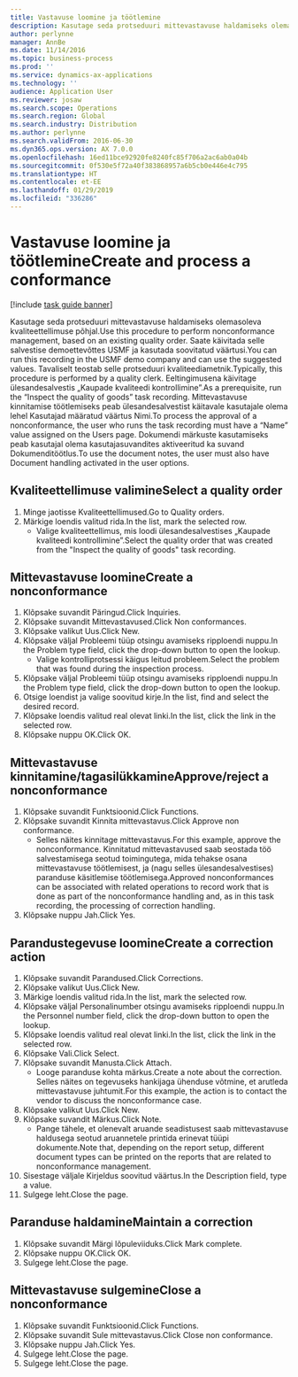 ```yaml
---
title: Vastavuse loomine ja töötlemine
description: Kasutage seda protseduuri mittevastavuse haldamiseks olemasoleva kvaliteettellimuse põhjal.
author: perlynne
manager: AnnBe
ms.date: 11/14/2016
ms.topic: business-process
ms.prod: ''
ms.service: dynamics-ax-applications
ms.technology: ''
audience: Application User
ms.reviewer: josaw
ms.search.scope: Operations
ms.search.region: Global
ms.search.industry: Distribution
ms.author: perlynne
ms.search.validFrom: 2016-06-30
ms.dyn365.ops.version: AX 7.0.0
ms.openlocfilehash: 16ed11bce92920fe8240fc85f706a2ac6ab0a04b
ms.sourcegitcommit: 0f530e5f72a40f383868957a6b5cb0e446e4c795
ms.translationtype: HT
ms.contentlocale: et-EE
ms.lasthandoff: 01/29/2019
ms.locfileid: "336286"
---
```

# <a name="create-and-process-a-conformance"></a><span data-ttu-id="ce3d8-103">Vastavuse loomine ja töötlemine</span><span class="sxs-lookup"><span data-stu-id="ce3d8-103">Create and process a conformance</span></span>

[!include [task guide banner](../../includes/task-guide-banner.md)]

<span data-ttu-id="ce3d8-104">Kasutage seda protseduuri mittevastavuse haldamiseks olemasoleva kvaliteettellimuse põhjal.</span><span class="sxs-lookup"><span data-stu-id="ce3d8-104">Use this procedure to perform nonconformance management, based on an existing quality order.</span></span> <span data-ttu-id="ce3d8-105">Saate käivitada selle salvestise demoettevõttes USMF ja kasutada soovitatud väärtusi.</span><span class="sxs-lookup"><span data-stu-id="ce3d8-105">You can run this recording in the USMF demo company and can use the suggested values.</span></span> <span data-ttu-id="ce3d8-106">Tavaliselt teostab selle protseduuri kvaliteediametnik.</span><span class="sxs-lookup"><span data-stu-id="ce3d8-106">Typically, this procedure is performed by a quality clerk.</span></span>  <span data-ttu-id="ce3d8-107">Eeltingimusena käivitage ülesandesalvestis „Kaupade kvaliteedi kontrollimine”.</span><span class="sxs-lookup"><span data-stu-id="ce3d8-107">As a prerequisite, run the “Inspect the quality of goods” task recording.</span></span> <span data-ttu-id="ce3d8-108">Mittevastavuse kinnitamise töötlemiseks peab ülesandesalvestist käitavale kasutajale olema lehel Kasutajad määratud väärtus Nimi.</span><span class="sxs-lookup"><span data-stu-id="ce3d8-108">To process the approval of a nonconformance, the user who runs the task recording must have a “Name” value assigned on the Users page.</span></span> <span data-ttu-id="ce3d8-109">Dokumendi märkuste kasutamiseks peab kasutajal olema kasutajasuvandites aktiveeritud ka suvand Dokumenditöötlus.</span><span class="sxs-lookup"><span data-stu-id="ce3d8-109">To use the document notes, the user must also have Document handling activated in the user options.</span></span>


## <a name="select-a-quality-order"></a><span data-ttu-id="ce3d8-110">Kvaliteettellimuse valimine</span><span class="sxs-lookup"><span data-stu-id="ce3d8-110">Select a quality order</span></span>
1. <span data-ttu-id="ce3d8-111">Minge jaotisse Kvaliteettellimused.</span><span class="sxs-lookup"><span data-stu-id="ce3d8-111">Go to Quality orders.</span></span>
2. <span data-ttu-id="ce3d8-112">Märkige loendis valitud rida.</span><span class="sxs-lookup"><span data-stu-id="ce3d8-112">In the list, mark the selected row.</span></span>
    * <span data-ttu-id="ce3d8-113">Valige kvaliteettellimus, mis loodi ülesandesalvestises „Kaupade kvaliteedi kontrollimine”.</span><span class="sxs-lookup"><span data-stu-id="ce3d8-113">Select the quality order that was created from the "Inspect the quality of goods" task recording.</span></span>  

## <a name="create-a-nonconformance"></a><span data-ttu-id="ce3d8-114">Mittevastavuse loomine</span><span class="sxs-lookup"><span data-stu-id="ce3d8-114">Create a nonconformance</span></span>
1. <span data-ttu-id="ce3d8-115">Klõpsake suvandit Päringud.</span><span class="sxs-lookup"><span data-stu-id="ce3d8-115">Click Inquiries.</span></span>
2. <span data-ttu-id="ce3d8-116">Klõpsake suvandit Mittevastavused.</span><span class="sxs-lookup"><span data-stu-id="ce3d8-116">Click Non conformances.</span></span>
3. <span data-ttu-id="ce3d8-117">Klõpsake valikut Uus.</span><span class="sxs-lookup"><span data-stu-id="ce3d8-117">Click New.</span></span>
4. <span data-ttu-id="ce3d8-118">Klõpsake väljal Probleemi tüüp otsingu avamiseks ripploendi nuppu.</span><span class="sxs-lookup"><span data-stu-id="ce3d8-118">In the Problem type field, click the drop-down button to open the lookup.</span></span>
    * <span data-ttu-id="ce3d8-119">Valige kontrolliprotsessi käigus leitud probleem.</span><span class="sxs-lookup"><span data-stu-id="ce3d8-119">Select the problem that was found during the inspection process.</span></span>  
5. <span data-ttu-id="ce3d8-120">Klõpsake väljal Probleemi tüüp otsingu avamiseks ripploendi nuppu.</span><span class="sxs-lookup"><span data-stu-id="ce3d8-120">In the Problem type field, click the drop-down button to open the lookup.</span></span>
6. <span data-ttu-id="ce3d8-121">Otsige loendist ja valige soovitud kirje.</span><span class="sxs-lookup"><span data-stu-id="ce3d8-121">In the list, find and select the desired record.</span></span>
7. <span data-ttu-id="ce3d8-122">Klõpsake loendis valitud real olevat linki.</span><span class="sxs-lookup"><span data-stu-id="ce3d8-122">In the list, click the link in the selected row.</span></span>
8. <span data-ttu-id="ce3d8-123">Klõpsake nuppu OK.</span><span class="sxs-lookup"><span data-stu-id="ce3d8-123">Click OK.</span></span>

## <a name="approvereject-a-nonconformance"></a><span data-ttu-id="ce3d8-124">Mittevastavuse kinnitamine/tagasilükkamine</span><span class="sxs-lookup"><span data-stu-id="ce3d8-124">Approve/reject a nonconformance</span></span>
1. <span data-ttu-id="ce3d8-125">Klõpsake suvandit Funktsioonid.</span><span class="sxs-lookup"><span data-stu-id="ce3d8-125">Click Functions.</span></span>
2. <span data-ttu-id="ce3d8-126">Klõpsake suvandit Kinnita mittevastavus.</span><span class="sxs-lookup"><span data-stu-id="ce3d8-126">Click Approve non conformance.</span></span>
    * <span data-ttu-id="ce3d8-127">Selles näites kinnitage mittevastavus.</span><span class="sxs-lookup"><span data-stu-id="ce3d8-127">For this example, approve the nonconformance.</span></span> <span data-ttu-id="ce3d8-128">Kinnitatud mittevastavused saab seostada töö salvestamisega seotud toimingutega, mida tehakse osana mittevastavuse töötlemisest, ja (nagu selles ülesandesalvestises) paranduse käsitlemise töötlemisega.</span><span class="sxs-lookup"><span data-stu-id="ce3d8-128">Approved nonconformances can be associated with related operations to record work that is done as part of the nonconformance handling and, as in this task recording, the processing of correction handling.</span></span>  
3. <span data-ttu-id="ce3d8-129">Klõpsake nuppu Jah.</span><span class="sxs-lookup"><span data-stu-id="ce3d8-129">Click Yes.</span></span>

## <a name="create-a-correction-action"></a><span data-ttu-id="ce3d8-130">Parandustegevuse loomine</span><span class="sxs-lookup"><span data-stu-id="ce3d8-130">Create a correction action</span></span>
1. <span data-ttu-id="ce3d8-131">Klõpsake suvandit Parandused.</span><span class="sxs-lookup"><span data-stu-id="ce3d8-131">Click Corrections.</span></span>
2. <span data-ttu-id="ce3d8-132">Klõpsake valikut Uus.</span><span class="sxs-lookup"><span data-stu-id="ce3d8-132">Click New.</span></span>
3. <span data-ttu-id="ce3d8-133">Märkige loendis valitud rida.</span><span class="sxs-lookup"><span data-stu-id="ce3d8-133">In the list, mark the selected row.</span></span>
4. <span data-ttu-id="ce3d8-134">Klõpsake väljal Personalinumber otsingu avamiseks ripploendi nuppu.</span><span class="sxs-lookup"><span data-stu-id="ce3d8-134">In the Personnel number field, click the drop-down button to open the lookup.</span></span>
5. <span data-ttu-id="ce3d8-135">Klõpsake loendis valitud real olevat linki.</span><span class="sxs-lookup"><span data-stu-id="ce3d8-135">In the list, click the link in the selected row.</span></span>
6. <span data-ttu-id="ce3d8-136">Klõpsake Vali.</span><span class="sxs-lookup"><span data-stu-id="ce3d8-136">Click Select.</span></span>
7. <span data-ttu-id="ce3d8-137">Klõpsake suvandit Manusta.</span><span class="sxs-lookup"><span data-stu-id="ce3d8-137">Click Attach.</span></span>
    * <span data-ttu-id="ce3d8-138">Looge paranduse kohta märkus.</span><span class="sxs-lookup"><span data-stu-id="ce3d8-138">Create a note about the correction.</span></span> <span data-ttu-id="ce3d8-139">Selles näites on tegevuseks hankijaga ühenduse võtmine, et arutleda mittevastavuse juhtumit.</span><span class="sxs-lookup"><span data-stu-id="ce3d8-139">For this example, the action is to contact the vendor to discuss the nonconformance case.</span></span>  
8. <span data-ttu-id="ce3d8-140">Klõpsake valikut Uus.</span><span class="sxs-lookup"><span data-stu-id="ce3d8-140">Click New.</span></span>
9. <span data-ttu-id="ce3d8-141">Klõpsake suvandit Märkus.</span><span class="sxs-lookup"><span data-stu-id="ce3d8-141">Click Note.</span></span>
    * <span data-ttu-id="ce3d8-142">Pange tähele, et olenevalt aruande seadistusest saab mittevastavuse haldusega seotud aruannetele printida erinevat tüüpi dokumente.</span><span class="sxs-lookup"><span data-stu-id="ce3d8-142">Note that, depending on the report setup, different document types can be printed on the reports that are related to nonconformance management.</span></span>  
10. <span data-ttu-id="ce3d8-143">Sisestage väljale Kirjeldus soovitud väärtus.</span><span class="sxs-lookup"><span data-stu-id="ce3d8-143">In the Description field, type a value.</span></span>
11. <span data-ttu-id="ce3d8-144">Sulgege leht.</span><span class="sxs-lookup"><span data-stu-id="ce3d8-144">Close the page.</span></span>

## <a name="maintain-a-correction"></a><span data-ttu-id="ce3d8-145">Paranduse haldamine</span><span class="sxs-lookup"><span data-stu-id="ce3d8-145">Maintain a correction</span></span>
1. <span data-ttu-id="ce3d8-146">Klõpsake suvandit Märgi lõpuleviiduks.</span><span class="sxs-lookup"><span data-stu-id="ce3d8-146">Click Mark complete.</span></span>
2. <span data-ttu-id="ce3d8-147">Klõpsake nuppu OK.</span><span class="sxs-lookup"><span data-stu-id="ce3d8-147">Click OK.</span></span>
3. <span data-ttu-id="ce3d8-148">Sulgege leht.</span><span class="sxs-lookup"><span data-stu-id="ce3d8-148">Close the page.</span></span>

## <a name="close-a-nonconformance"></a><span data-ttu-id="ce3d8-149">Mittevastavuse sulgemine</span><span class="sxs-lookup"><span data-stu-id="ce3d8-149">Close a nonconformance</span></span>
1. <span data-ttu-id="ce3d8-150">Klõpsake suvandit Funktsioonid.</span><span class="sxs-lookup"><span data-stu-id="ce3d8-150">Click Functions.</span></span>
2. <span data-ttu-id="ce3d8-151">Klõpsake suvandit Sule mittevastavus.</span><span class="sxs-lookup"><span data-stu-id="ce3d8-151">Click Close non conformance.</span></span>
3. <span data-ttu-id="ce3d8-152">Klõpsake nuppu Jah.</span><span class="sxs-lookup"><span data-stu-id="ce3d8-152">Click Yes.</span></span>
4. <span data-ttu-id="ce3d8-153">Sulgege leht.</span><span class="sxs-lookup"><span data-stu-id="ce3d8-153">Close the page.</span></span>
5. <span data-ttu-id="ce3d8-154">Sulgege leht.</span><span class="sxs-lookup"><span data-stu-id="ce3d8-154">Close the page.</span></span>

